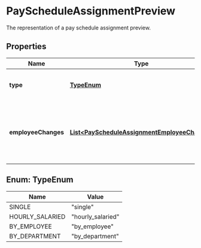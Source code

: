 

# PayScheduleAssignmentPreview

The representation of a pay schedule assignment preview.

## Properties

| Name | Type | Description | Notes |
|------------ | ------------- | ------------- | -------------|
|**type** | [**TypeEnum**](#TypeEnum) | The pay schedule assignment type. |  [optional] [readonly] |
|**employeeChanges** | [**List&lt;PayScheduleAssignmentEmployeeChange&gt;**](PayScheduleAssignmentEmployeeChange.md) | A list of pay schedule changes including pay period and transition pay period. |  [optional] |



## Enum: TypeEnum

| Name | Value |
|---- | -----|
| SINGLE | &quot;single&quot; |
| HOURLY_SALARIED | &quot;hourly_salaried&quot; |
| BY_EMPLOYEE | &quot;by_employee&quot; |
| BY_DEPARTMENT | &quot;by_department&quot; |



